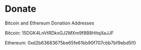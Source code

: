 # Donate
Bitcoin and Ethereum Donation Addresses

Bitcoin:
15DGK4LnVtRDkxGJ2MXm9f8B8HitqXaJJF

Ethereum:
0xd2b63683675be65fe61bb90f707cbb7bf9ebd5f0
